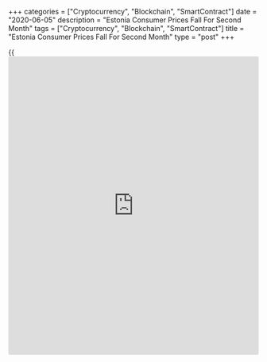 +++
categories = ["Cryptocurrency", "Blockchain", "SmartContract"]
date = "2020-06-05"
description = "Estonia Consumer Prices Fall For Second Month"
tags = ["Cryptocurrency", "Blockchain", "SmartContract"]
title = "Estonia Consumer Prices Fall For Second Month"
type = "post"
+++

{{<iframe id="large-banner" src="https://www.bounty.group/#slide=14.0" width="100%" height="600" scrolling="no" style="border: 0px solid rgb(216, 221, 230); border-radius: 3px;">}}

Estonia's consumer prices declined for the second straight month in May,
data from Statistics Estonia showed on Friday.

The consumer price index fell 1.7 percent year-on-year in May, following
a 0.8 percent decrease in April.

"The last time the change of the consumer price index in comparison with
the same month of the previous year was so substantial was more than ten
years ago in December 2009, when it was also -1.7 percent," Statistics
Estonia analyst Viktoria Trasanov, said.

Consumer prices were affected the most by price decrease in motor fuel.
Petrol decreased 18.0 percent and diesel fuel was 26.8 percent cheaper.

Electricity and energy prices together declined 9.3 percent, while
prices of food and non-alcoholic beverages grew 2.5 percent.

On a monthly basis, consumer prices fell 0.7 percent in May, following a
0.4 percent decline in the previous month.

For comments and feedback [contact](https://www.playgroundfx.com/contact/): editorial@rtt[news](https://www.letsplayfx.com/blog/forex-news-website/).com

[Economic News][1]

 **What parts of the world are seeing the best (and worst) economic
performances lately? Click[here][2] to check out our [Econ Scorecard][2]
and find out! See up-to-the-moment [ranking](https://www.playgroundfx.com/blog/crypto-exchange-ranking/)s for the best and worst
performers in [GDP][2], [unemployment rate][3], [inflation][4] and much
more.**

   1. www.rtt[news](https://www.letsplayfx.com/blog/forex-news-website/).com/Content/EconomicNews.aspx
   2. www.rtt[news](https://www.letsplayfx.com/blog/forex-news-website/).com/economic-scorecard/world-rank/GDP/highest-performance.aspx
   3. www.rtt[news](https://www.letsplayfx.com/blog/forex-news-website/).com/economic-scorecard/world-rank/unemployment-rate/lowest-performance.aspx
   4. www.rtt[news](https://www.letsplayfx.com/blog/forex-news-website/).com/economic-scorecard/world-rank/CPI/highest-performance.aspx